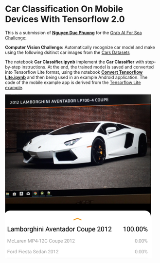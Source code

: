 # **Car Classification On Mobile Devices With Tensorflow 2.0**

This is a submission of **[Nguyen Duc Phuong](mailto:nguyenducphuong@cfvg.org)** for the [Grab AI For Sea Challenge:](https://www.aiforsea.com/)

**Computer Vision Challenge:**  Automatically recognize car model and make using the following dsitinct car images from the [Cars Datasets](https://ai.stanford.edu/~jkrause/cars/car_dataset.html)

The notebook **Car Classifier.ipynb** implement the **Car Classifier** with step-by-step instructions. At the end, the trained model is saved and converted into Tensorflow Lite format, using the notebook **[Convert Tensorflow Lite.ipynb](https://github.com/nguyenducphuong1978/CarClassifier/blob/master/Convert_Tensorflow_Lite.ipynb)** and then being used in an example Android application. The code of the mobile example app is derived from the [Tensorflow Lite example](https://github.com/tensorflow/examples/tree/master/lite/examples/image_classification/android). 



[![Watch the video: Car Classifier Mobile Application](https://raw.githubusercontent.com/nguyenducphuong1978/CarClassifier/master/images/MobileApp.png)](https://youtu.be/MWQmZx-PZGo)
